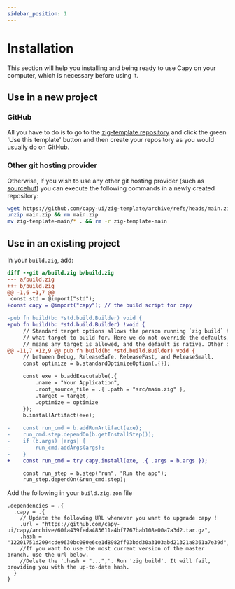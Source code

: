 ```yaml
---
sidebar_position: 1
---
```


# Installation

This section will help you installing and being ready to use Capy on your computer, which is necessary before using it.

## Use in a new project

### GitHub

All you have to do is to go to the [zig-template repository](https://github.com/zenith391/capy-template)
and click the green 'Use this template' button and then create your repository as you would usually do on GitHub.

### Other git hosting provider

Otherwise, if you wish to use any other git hosting provider (such as [sourcehut](https://sr.ht))
you can execute the following commands in a newly created repository:
```sh
wget https://github.com/capy-ui/zig-template/archive/refs/heads/main.zip
unzip main.zip && rm main.zip
mv zig-template-main/* . && rm -r zig-template-main
```

## Use in an existing project

In your `build.zig`, add:
```diff
diff --git a/build.zig b/build.zig
--- a/build.zig
+++ b/build.zig
@@ -1,6 +1,7 @@
 const std = @import("std");
+const capy = @import("capy"); // the build script for capy

-pub fn build(b: *std.build.Builder) void {
+pub fn build(b: *std.build.Builder) !void {
     // Standard target options allows the person running `zig build` to choose
     // what target to build for. Here we do not override the defaults, which
     // means any target is allowed, and the default is native. Other options
@@ -11,7 +12,9 @@ pub fn build(b: *std.build.Builder) void {
     // between Debug, ReleaseSafe, ReleaseFast, and ReleaseSmall.
     const optimize = b.standardOptimizeOption(.{});

     const exe = b.addExecutable(.{
         .name = "Your Application",
         .root_source_file = .{ .path = "src/main.zig" },
         .target = target,
         .optimize = optimize
     });
     b.installArtifact(exe);

-    const run_cmd = b.addRunArtifact(exe);
-    run_cmd.step.dependOn(b.getInstallStep());
-    if (b.args) |args| {
-        run_cmd.addArgs(args);
-    }
+    const run_cmd = try capy.install(exe, .{ .args = b.args });

     const run_step = b.step("run", "Run the app");
     run_step.dependOn(&run_cmd.step);
```

Add the following in your `build.zig.zon` file
```zig
.dependencies = .{
  .capy = .{
    // Update the following URL whenever you want to upgrade capy !
    .url = "https://github.com/capy-ui/capy/archive/60fa439feda483611a4bf7767bab108e00a7a3d2.tar.gz",
    .hash = "12201751d2094cde9630bc080e6ce1d8982ff03bdd30a3103abd21321a8361a7e39d",
    //If you want to use the most current version of the master branch, use the url below.
    //Delete the '.hash = "...",'. Run 'zig build'. It will fail, providing you with the up-to-date hash.
  }
}
```
